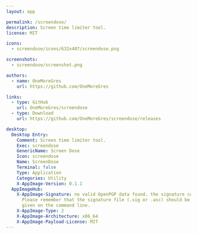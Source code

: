 ```yaml
---
layout: app

permalink: /screendose/
description: Screen time limiter tool.
license: MIT

icons:
  - screendose/icons/632x407/screendose.png

screenshots:
  - screendose/screenshot.png

authors:
  - name: OneMoreGres
    url: https://github.com/OneMoreGres

links:
  - type: GitHub
    url: OneMoreGres/screendose
  - type: Download
    url: https://github.com/OneMoreGres/screendose/releases

desktop:
  Desktop Entry:
    Comment: Screen time limiter tool.
    Exec: screendose
    GenericName: Screen Dose
    Icon: screendose
    Name: ScreenDose
    Terminal: false
    Type: Application
    Categories: Utility
    X-AppImage-Version: 0.1.1
  AppImageHub:
    X-AppImage-Signature: no valid OpenPGP data found. the signature could not be verified.
      Please remember that the signature file (.sig or .asc) should be the first file
      given on the command line.
    X-AppImage-Type: 2
    X-AppImage-Architecture: x86_64
    X-AppImage-Payload-License: MIT
---
```

